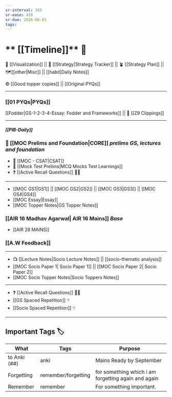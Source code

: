 ```yaml
---
sr-interval: 365
sr-ease: 410
sr-due: 2026-06-01
tags:
---
```

# ** [[Timeline]]** 📅

🍉 [[Visualization]] || 🎯 [[Strategy|Strategy Tracker]] || 🪴 [[Strategy Plan]] || 🗺️[[other|Misc]] || [[habit|Daily Notes]] 

©️ [[Good topper copies]] || [[Original PYQs]] 

---
###  [[01 PYQs|PYQs]]
[[Fodder|GS-1-2-3-4-Essay: Fodder and Frameworks]] || 📜 [[Z9 Clippings]] 

---

##### [[PIB-Daily]]

### 🏢 [[MOC Prelims and Foundation|CORE]] *prelims GS, lectures and foundation*
 - 🔢 [[MOC - CSAT|CSAT]]
 - 🧠 [[Mock Test Prelims|MCQ Mocks Test Learnings]] 
 - ❓ [[Active Recall Questions]] 🤔🤔

---
- [[MOC GS1|GS1]] || [[MOC GS2|GS2]] || [[MOC GS3|GS3]] || [[MOC GS4|GS4]]
- [[MOC Essay|Essay]]
- [[MOC Topper Notes|GS Topper Notes]]
###  [[AIR 16 Madhav Agarwal| AIR 16 Mains]] *Base*
- [[AIR 28 MAINS]]

### [[A.W Feedback]]

---

-  📺 [[Lecture Notes|Socio Lecture Notes]] || [[socio-thematic analysis]]
- [[MOC Socio Paper 1| Socio Paper 1]] ||  [[MOC Socio Paper 2| Socio Paper 2]]
- [[MOC Socio Topper Notes|Socio Toppers Notes]]
---
 - ❓ [[Active Recall Questions]] 🤔🤔
-  [[GS Spaced Repetition]] 🃏
- [[Socio Spaced Repetition]] 🃏
---

## Important Tags 🏷️

| What         | Tags                | Purpose                                             |
| ------------ | ------------------- | --------------------------------------------------- |
| to Anki (##) | anki                | Mains Ready by September                            |
| Forgetting   | remember/forgetting | for something which i am forgetting again and again |
| Remember     | remember            | For something important.                            |


